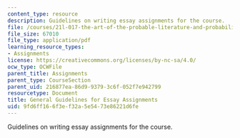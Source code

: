 ```yaml
---
content_type: resource
description: Guidelines on writing essay assignments for the course.
file: /courses/21l-017-the-art-of-the-probable-literature-and-probability-spring-2008/9fd6ff166f3ef32a5e5473e86221d6fe_essay_guide.pdf
file_size: 67010
file_type: application/pdf
learning_resource_types:
- Assignments
license: https://creativecommons.org/licenses/by-nc-sa/4.0/
ocw_type: OCWFile
parent_title: Assignments
parent_type: CourseSection
parent_uid: 216877ea-86d9-9379-3c6f-052f7e942799
resourcetype: Document
title: General Guidelines for Essay Assignments
uid: 9fd6ff16-6f3e-f32a-5e54-73e86221d6fe
---
```

Guidelines on writing essay assignments for the course.
